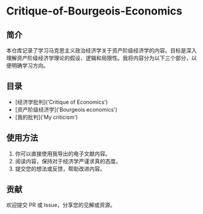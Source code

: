 # Critique-of-Bourgeois-Economics
## 简介
本仓库记录了学习马克思主义政治经济学关于资产阶级经济学的内容。目标是深入理解资产阶级经济学理论的假设、逻辑和局限性。我将内容分为以下三个部分，以便明确学习方向。

## 目录
- [经济学批判]('Critique of Economics')
- [资产阶级经济学]('Bourgeois economics')
- [我的批判]('My criticism')

## 使用方法
1. 你可以直接使用我导出的电子文献内容。
2. 阅读内容，保持对于经济学严谨求真的态度。
3. 提交您的想法或反馈，帮助改进内容。

## 贡献
欢迎提交 PR 或 Issue，分享您的见解或资源。

